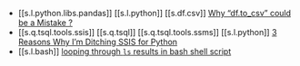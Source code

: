 

- [[s.l.python.libs.pandas]] [[s.l.python]] [[s.df.csv]] [Why “df.to_csv” could be a Mistake ?][1]
- [[s.q.tsql.tools.ssis]] [[s.q.tsql]] [[s.q.tsql.tools.ssms]] [[s.l.python]] [3 Reasons Why I’m Ditching SSIS for Python][2]
- [[s.l.bash]] [looping through `ls` results in bash shell script][3]

[1]: https://medium.com/analytics-vidhya/why-df-to-csv-could-be-a-mistake-f361cf6d40bd
[2]: https://towardsdatascience.com/3-reasons-why-im-ditching-ssis-for-python-ee129fa127b5
[3]: https://superuser.com/questions/31464/looping-through-ls-results-in-bash-shell-script#31466
